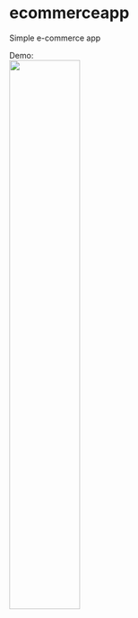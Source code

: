 # ecommerceapp
Simple e-commerce app

Demo:<br>
<img src="https://github.com/SyafizadAswad/ecommerceapp/blob/main/ecommerce.gif" width="50%" height="50%" />

